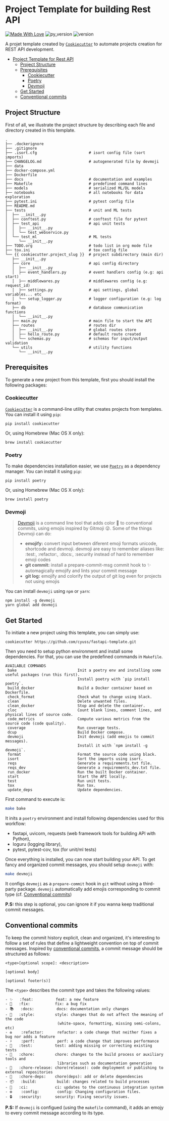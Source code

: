 # Project Template for building Rest API
[![Made With Love](https://img.shields.io/badge/Made%20With-Love-orange.svg)](https://github.com/chetanraj/awesome-github-badges)
![py_version](https://img.shields.io/badge/python-3.6_|_3.7_|_3.8-blue)
![version](https://img.shields.io/badge/version-0.1.0-gree)

A projet template created by [`Cookiecutter`](https://github.com/cookiecutter/cookiecutter) to automate projects creation for REST API development.

<!-- TOC depthFrom:1 depthTo:6 withLinks:1 updateOnSave:1 orderedList:0 -->

- [Project Template for Rest API](#project-template-for-rest-api)
  - [Project Structure](#project-structure)
  - [Prerequisites](#prerequisites)
    - [Cookiecutter](#cookiecutter)
    - [Poetry](#poetry)
    - [Devmoji](#devmoji)
  - [Get Started](#get-started)
  - [Conventional commits](#conventional-commits)

<!-- /TOC -->

## Project Structure
First of all, we illustrate the project structure by describing each file and directory created in this template.

```
.
├── .dockerignore
├── .gitignore
├── .isort.cfg                       # isort config file (sort imports)
├── CHANGELOG.md                     # autogenerated file by devmoji
├── data
├── docker-compose.yml
├── Dockerfile
├── docs                             # documentation and examples
├── Makefile                         # predefined command lines
├── models                           # serialized ML/DL models
├── notebooks                        # all notebooks for data exploration
├── pytest.ini                       # pytest config file
├── README.md
├── tests                            # unit and ML tests
│  ├── __init__.py
│  ├── conftest.py                   # conftest file for pytest
│  ├── test_api                      # api unit tests
│  │  ├── __init__.py
│  │  └── test_webservice.py
│  └── test_ml                       # ML tests
│     └── __init__.py
├── TODO.org                         # todo list in org mode file
├── tox.ini                          # tox config file
└── {{ cookiecutter.project_slug }}  # project subdirectory (main dir)
   ├── __init__.py
   ├── core                          # api config directory
   │  ├── __init__.py
   │  ├── event_handlers.py          # event handlers config (e.g: api start)
   │  ├── middlewares.py             # middlewares config (e.g: request_id)
   │  ├── settings.py                # api settings, global variables... etc
   │  └── setup_logger.py            # logger configuration (e.g: log format)
   ├── db                            # database communication functions
   │  └── __init__.py
   ├── main.py                       # main file to start the API
   ├── routes                        # routes dir
   │  ├── __init__.py                # global routes store
   │  ├── hello_route.py             # default route created
   │  └── schemas.py                 # schemas for input/output validation
   └── utils                         # utility functions
      └── __init__.py
```

## Prerequisites
To generate a new project from this template, first you should install the following packages:

### Cookiecutter
[`Cookiecutter`](https://github.com/cookiecutter/cookiecutter) is a command-line utility that creates projects from templates. You can install it using `pip`:

```shell
pip install cookiecutter
```
Or, using Homebrew (Mac OS X only):
```shell
brew install cookiecutter
```

### Poetry
To make dependencies installation easier, we use [`Poetry`](https://github.com/python-poetry/poetry) as a dependency manager. You can install it using `pip`:

```shell
pip install poetry
```

Or, using Homebrew (Mac OS X only):
```shell
brew install poetry
```

### Devmoji
> [Devmoji](https://github.com/folke/devmoji) is a command line tool that adds color 🌈 to conventional commits, using emojis inspired by Gitmoji 😜.
> Some of the things Devmoji can do:
>   - **emojify:** convert input between diferent emoji formats unicode, shortcode and devmoji. devmoji are easy to remember aliases like: :test:, :refactor:, :docs:, :security instead of hard to remember emoji codes
>   - **git commit:** install a prepare-commit-msg commit hook to ✨ automagically emojify and lints your commit message
>   - **git log:** emojify and colorify the output of git log even for projects not using emojis

You can install `devmoji` using `npm` or `yarn`:
```shell
npm install -g devmoji
yarn global add devmoji
```

## Get Started
To initiate a new project using this template, you can simply use:
```shell
cookiecutter https://github.com/cyuss/fastapi-template.git
```

Then you need to setup python environment and install some dependencies. For that, you can use the predefined commands in `Makefile`.

```
AVAILABLE COMMANDS
 bake                           Init a poetry env and installing some useful packages (run this first).
                                Install poetry with `pip install poetry`.
 build_docker                   Build a Docker container based on Dockerfile.
 check_format                   Check what to change using black.
 clean                          Delete unwanted files.
 clean_docker                   Stop and delete the container.
 cloc                           Count blank lines, comment lines, and physical lines of source code.
 code_metrics                   Compute various metrics from the source code (code quality).
 coverage                       Run coverage tests.
 dcup                           Build Docker compose.
 devmoji                        Init devmoji (add emojis to commit messages).
                                Install it with `npm install -g devmoji`.
 format                         Format the source code using black.
 isort                          Sort the imports using isort.
 reqs                           Generate a requirements.txt file.
 reqs_dev                       Generate a requirements_dev.txt file.
 run_docker                     Run the built Docker container.
 start                          Start the API locally.
 test                           Run unit tests.
 tox                            Run tox.
 update_deps                    Update dependencies.
```

First command to execute is:
```zsh
make bake
```

It inits a `poetry` environment and install following dependencies used for this workflow:
- fastapi, uvicorn, requests (web framework tools for building API with Python),
- loguru (logging library),
- pytest, pytest-cov, tox (for unit/ml tests)

Once everything is installed, you can now start building your API.
To get fancy and organized commit messages, you should setup `devmoji` with:
```zsh
make devmoji
```

It configs `devmoji` as a `prepare-commit` hook in `git` without using a third-party package. `devmoji` automatically add emojis corresponding to commit type (cf. [Conventional commits](#conventional-commits))

**P.S:** this step is optional, you can ignore it if you wanna keep traditional commit messages.

## Conventional commits
To keep the commit history explicit, clean and organized, it's interesting to follow a set of rules that define a lightweight convention on top of commit messages. Inspired by [conventional commits](https://www.conventionalcommits.org/en/v1.0.0/), a commit message should be structured as follows:

```
<type>[optional scope]: <description>

[optional body]

[optional footer(s)]
```

The `<type>` describes the commit type and takes the following values:

```
- ✨   :feat:          feat: a new feature
- 🐛   :fix:           fix: a bug fix
- 📚️   :docs:          docs: documentation only changes
- 🎨   :style:         style: changes that do not affect the meaning of the code
                       (white-space, formatting, missing semi-colons, etc)
- ♻️    :refactor:      refactor: a code change that neither fixes a bug nor adds a feature
- ⚡️    :perf:          perf: a code change that improves performance
- 🚨   :test:          test: adding missing or correcting existing tests
- 🔧   :chore:         chore: changes to the build process or auxiliary tools and
                       libraries such as documentation generation
- 🚀   :chore-release: chore(release): code deployment or publishing to external repositories
- 🔗   :chore-deps:    chore(deps): add or delete dependencies
- 📦️   :build:         build: changes related to build processes
- 👷   :ci:            ci: updates to the continuous integration system
- ⚙️    :config:        config: Changing configuration files.
- 🔒️   :security:      security: Fixing security issues.
```

**P.S:** If `devmoji` is configued (using the `makefile` command), it adds an emojy to every commit message according to its type.

